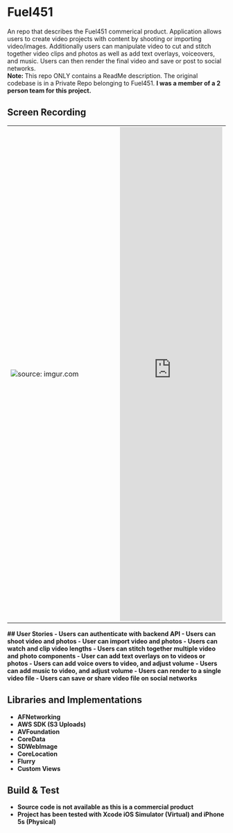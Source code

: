 # Fuel451

An repo that describes the Fuel451 commerical product. Application allows users to create video projects with content by shooting or importing video/images. Additionally users can manipulate video to cut and stitch together video clips and photos as well as add text overlays, voiceovers, and music. Users can then render the final video and save or post to social networks. <br>
<b>Note: </b>This repo ONLY contains a ReadMe description. The original codebase is in a Private Repo belonging to Fuel451.
<b>I was a member of a 2 person team for this project.

## Screen Recording
<table><tr><td width="50%"><img src="http://i.imgur.com/KvgpLuA.gif" title="source: imgur.com" /></td><td width="50%"><iframe class="imgur-embed" width="100%" height="1136" frameborder="0" src="http://i.imgur.com/OQH6TTY.gifv#embed"></iframe></td></tr></table>
## User Stories
 - Users can authenticate with backend API
 - Users can shoot video and photos
 - User can import video and photos
 - Users can watch and clip video lengths
 - Users can stitch together multiple video and photo components
 - User can add text overlays on to videos or photos
 - Users can add voice overs to video, and adjust volume
 - Users can add music to video, and adjust volume
 - Users can render to a single video file
 - Users can save or share video file on social networks

## Libraries and Implementations
 - AFNetworking
 - AWS SDK (S3 Uploads)
 - AVFoundation
 - CoreData
 - SDWebImage
 - CoreLocation
 - Flurry
 - Custom Views

## Build & Test
 - Source code is not available as this is a commercial product
 - Project has been tested with Xcode iOS Simulator (Virtual) and iPhone 5s (Physical)
